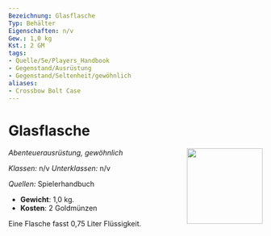 ```yaml
---
Bezeichnung: Glasflasche
Typ: Behälter
Eigenschaften: n/v
Gew.: 1,0 kg
Kst.: 2 GM
tags:
- Quelle/5e/Players_Handbook
- Gegenstand/Ausrüstung
- Gegenstand/Seltenheit/gewöhnlich
aliases:
- Crossbow Bolt Case
---
```

# Glasflasche
*Abenteuerausrüstung, gewöhnlich*
<img src="Symbolik/Gegenstände.webp" align="right" width="150">

_Klassen:_ n/v 
_Unterklassen:_  n/v

_Quellen:_ Spielerhandbuch

- **Gewicht**: 1,0 kg.
- **Kosten**: 2 Goldmünzen

Eine Flasche fasst 0,75 Liter Flüssigkeit.